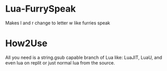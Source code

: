 # Lua-FurrySpeak

Makes l and r change to letter w like furries speak

# How2Use

All you need is a string.gsub capable branch of Lua
like:
LuaJIT, LuaU, and even lua on replit
or just normal lua from the source.
